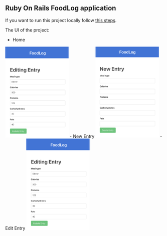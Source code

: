 ## Ruby On Rails FoodLog application

If you want to run this project locally follow [this steps](https://guides.rubyonrails.org/getting_started.html).

The UI of the project:

- Home
<img src="/readme_images/editentry.png" width="40%">
- New Entry
<img src="/readme_images/newentry.png" width="40%">
- Edit Entry
<img src="/readme_images/editentry.png" width="40%">

